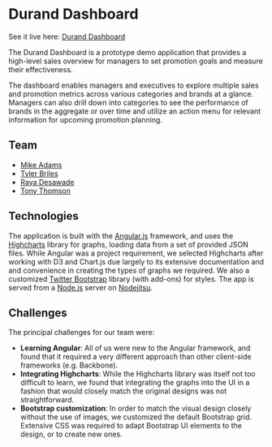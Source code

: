 # Durand Dashboard

See it live here: [Durand Dashboard](http://durand.nodejitsu.com/index.html)  

The Durand Dashboard is a prototype demo application that provides a high-level sales overview for managers to set promotion goals and measure their effectiveness.

The dashboard enables managers and executives to explore multiple sales and promotion metrics across various 
categories and brands at a glance.  Managers can also drill down into categories to see the performance of 
brands in the aggregate or over time and utilize an action menu for relevant information for upcoming promotion 
planning.

## Team
* [Mike Adams](https://github.com/michaelglenadams)
* [Tyler Briles](https://github.com/MrBri/)
* [Raya Desawade](https://github.com/rayalynn)
* [Tony Thomson](https://github.com/tonythomson)

## Technologies
The application is built with the [Angular.js](http://angularjs.org/) framework, and uses the [Highcharts](http://www.highcharts.com) library for graphs, loading data from a set of provided JSON files. While Angular was a project requirement, we selected Highcharts after working with D3 and Chart.js due largely to its extensive documentation and and convenience in creating the types of graphs we required.
We also a customized [Twitter Bootstrap](http://twitter.github.com/bootstrap) library (with add-ons) for styles. The app is served from a [Node.js](http://nodejs.org/) server on [Nodejitsu](https://www.nodejitsu.com/).

## Challenges

The principal challenges for our team were:

* **Learning Angular**: All of us were new to the Angular framework, and found that it required a very different approach than other client-side frameworks (e.g. Backbone).
* **Integrating Highcharts**: While the Highcharts library was itself not too difficult to learn, we found that integrating the graphs into the UI in a fashion that would closely match the original designs was not straightforward.
* **Bootstrap customization**: In order to match the visual design closely without the use of images, we customized the default Bootstrap grid. Extensive CSS was required to adapt Bootstrap UI elements to the design, or to create new ones.

